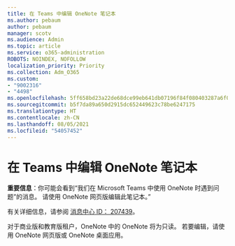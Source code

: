 ```yaml
---
title: 在 Teams 中编辑 OneNote 笔记本
ms.author: pebaum
author: pebaum
manager: scotv
ms.audience: Admin
ms.topic: article
ms.service: o365-administration
ROBOTS: NOINDEX, NOFOLLOW
localization_priority: Priority
ms.collection: Adm_O365
ms.custom:
- "9002316"
- "4498"
ms.openlocfilehash: 5ff658bd23a22de68dce99eb641db07196f84f080403287a6f06b4d8ff69c7d9
ms.sourcegitcommit: b5f7da89a650d2915dc652449623c78be6247175
ms.translationtype: HT
ms.contentlocale: zh-CN
ms.lasthandoff: 08/05/2021
ms.locfileid: "54057452"
---
```

# <a name="editing-onenote-notebooks-in-teams"></a>在 Teams 中编辑 OneNote 笔记本

**重要信息**：你可能会看到“我们在 Microsoft Teams 中使用 OneNote 时遇到问题”的消息。 请使用 OneNote 网页版编辑此笔记本。”  

有关详细信息，请参阅 [消息中心 ID： 207439](https://admin.microsoft.com/Adminportal/Home?source=applauncher#MessageCenter?id=MC207439)。

对于商业版和教育版租户，OneNote 中的 OneNote 将为只读。 若要编辑，请使用 OneNote 网页版或 OneNote 桌面应用。
